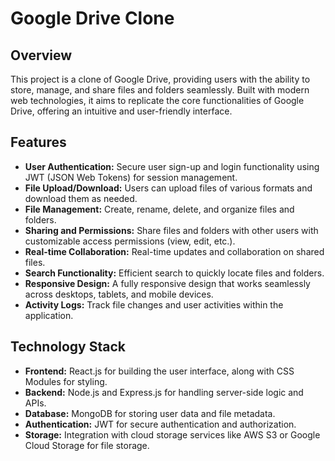 # Google Drive Clone

## Overview

This project is a clone of Google Drive, providing users with the ability to store, manage, and share files and folders seamlessly. Built with modern web technologies, it aims to replicate the core functionalities of Google Drive, offering an intuitive and user-friendly interface.

## Features

- **User Authentication:** Secure user sign-up and login functionality using JWT (JSON Web Tokens) for session management.
- **File Upload/Download:** Users can upload files of various formats and download them as needed.
- **File Management:** Create, rename, delete, and organize files and folders.
- **Sharing and Permissions:** Share files and folders with other users with customizable access permissions (view, edit, etc.).
- **Real-time Collaboration:** Real-time updates and collaboration on shared files.
- **Search Functionality:** Efficient search to quickly locate files and folders.
- **Responsive Design:** A fully responsive design that works seamlessly across desktops, tablets, and mobile devices.
- **Activity Logs:** Track file changes and user activities within the application.

## Technology Stack

- **Frontend:** React.js for building the user interface, along with CSS Modules for styling.
- **Backend:** Node.js and Express.js for handling server-side logic and APIs.
- **Database:** MongoDB for storing user data and file metadata.
- **Authentication:** JWT for secure authentication and authorization.
- **Storage:** Integration with cloud storage services like AWS S3 or Google Cloud Storage for file storage.


